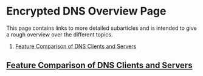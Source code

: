 # Encrypted DNS Overview Page

This page contains links to more detailed subarticles and is intended to give a rough overview over the different topics.

1. [Feature Comparison of DNS Clients and Servers](#feature-comparison-of-dns-clients-and-servers)

## [Feature Comparison of DNS Clients and Servers](./feature-comparison.md)
